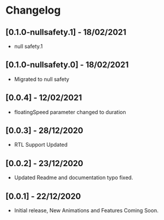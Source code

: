 # Changelog

## [0.1.0-nullsafety.1] - 18/02/2021

- null safety.1

## [0.1.0-nullsafety.0] - 18/02/2021

- Migrated to null safety

## [0.0.4] - 12/02/2021

- floatingSpeed parameter changed to duration

## [0.0.3] - 28/12/2020

- RTL Support Updated

## [0.0.2] - 23/12/2020

- Updated Readme and documentation typo fixed.

## [0.0.1] - 22/12/2020

- Initial release, New Animations and Features Coming Soon.
